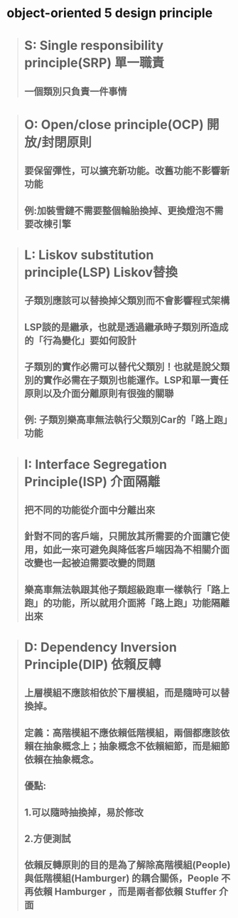 # object-oriented 5 design principle
># S: Single responsibility principle(SRP) 單一職責
>## 一個類別只負責一件事情

># O: Open/close principle(OCP) 開放/封閉原則
>## 要保留彈性，可以擴充新功能。改舊功能不影響新功能
>## 例:加裝雪鏈不需要整個輪胎換掉、更換燈泡不需要改棟引擎

># L: Liskov substitution principle(LSP) Liskov替換
>## 子類別應該可以替換掉父類別而不會影響程式架構
>## LSP談的是繼承，也就是透過繼承時子類別所造成的「行為變化」要如何設計
>## 子類別的實作必需可以替代父類別！也就是說父類別的實作必需在子類別也能運作。LSP和單一責任原則以及介面分離原則有很強的關聯
>## 例: 子類別樂高車無法執行父類別Car的「路上跑」功能

># I: Interface Segregation Principle(ISP) 介面隔離
>## 把不同的功能從介面中分離出來
>## 針對不同的客戶端，只開放其所需要的介面讓它使用，如此一來可避免與降低客戶端因為不相關介面改變也一起被迫需要改變的問題
>## 樂高車無法執跟其他子類超級跑車一樣執行「路上跑」的功能，所以就用介面將「路上跑」功能隔離出來

># D: Dependency Inversion Principle(DIP) 依賴反轉
>## 上層模組不應該相依於下層模組，而是隨時可以替換掉。
>## 定義：高階模組不應依賴低階模組，兩個都應該依賴在抽象概念上；抽象概念不依賴細節，而是細節依賴在抽象概念。
>## 優點:
>## 1.可以隨時抽換掉，易於修改
>## 2.方便測試
>## 依賴反轉原則的目的是為了解除高階模組(People) 與低階模組(Hamburger) 的耦合關係，People 不再依賴 Hamburger ，而是兩者都依賴 Stuffer 介面

